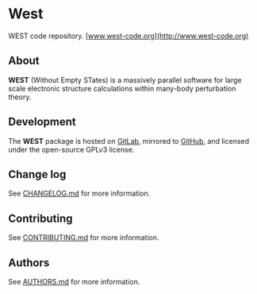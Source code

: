 # West
WEST code repository. [www.west-code.org](http://www.west-code.org)  

## About
**WEST** (Without Empty STates) is a massively parallel software for large scale electronic structure calculations within many-body perturbation theory. 

## Development 
The **WEST** package is hosted on [GitLab](http://greatfire.uchicago.edu/west-public/West), mirrored to [GitHub](https://github.com/west-code-development/West), and licensed under the open-source GPLv3 license.

## Change log
See [CHANGELOG.md](CHANGELOG.md) for more information.

## Contributing 
See [CONTRIBUTING.md](CONTRIBUTING.md) for more information.

## Authors
See [AUTHORS.md](AUTHORS.md) for more information.
